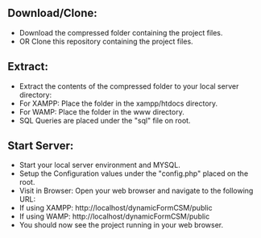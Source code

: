 ## Download/Clone: 

- Download the compressed folder containing the project files.
- OR Clone this repository containing the project files.

## Extract:
- Extract the contents of the compressed folder to your local server directory:
- For XAMPP: Place the folder in the xampp/htdocs directory.
- For WAMP: Place the folder in the www directory.
- SQL Queries are placed under the "sql" file on root.

## Start Server: 

- Start your local server environment and MYSQL.
- Setup the Configuration values under the "config.php" placed on the root.
- Visit in Browser: Open your web browser and navigate to the following URL:
- If using XAMPP: http://localhost/dynamicFormCSM/public
- If using WAMP: http://localhost/dynamicFormCSM/public
- You should now see the project running in your web browser.
